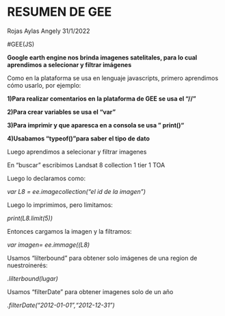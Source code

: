 RESUMEN DE GEE
================
Rojas Aylas Angely
31/1/2022

#GEE(JS)

**Google earth engine nos brinda imagenes satelitales, para lo cual
aprendimos a selecionar y filtrar imágenes**

Como en la plataforma se usa en lenguaje javascripts, primero aprendimos
cómo usarlo, por ejemplo:

**1)Para realizar comentarios en la plataforma de GEE se usa el “//”**

**2)Para crear variables se usa el “var”**

**3)Para imprimir y que aparesca en a consola se usa ” print()“**

**4)Usabamos “typeof()”para saber el tipo de dato**

Luego aprendimos a selecionar y filtrar imagenes

En “buscar” escribimos Landsat 8 collection 1 tier 1 TOA

Luego lo declaramos como:

*var L8 = ee.imagecollection(“el id de la imagen”)*

Luego lo imprimimos, pero limitamos:

*print(L8.limit(5))*

Entonces cargamos la imagen y la filtramos:

*var imagen= ee.immage((L8)*

Usamos “lilterbound” para obtener solo imágenes de una region de
nuestroinerés:

*.lilterbound(lugar)*

Usamos “filterDate” para obtener imagenes solo de un año

*.filterDate(“2012-01-01”,“2012-12-31”)*
